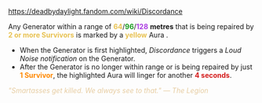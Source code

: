 https://deadbydaylight.fandom.com/wiki/Discordance

<p>Any Generator  within a range of <span class="clr" style="color: #e8c252;"><b>64</b></span>/<span class="clr" style="color: #199b1e;"><b>96</b></span>/<span class="clr" style="color: #ac3ee3;"><b>128</b></span> <b>metres</b> that is being repaired by <b><span class="clr clr2" style="color: #e8c252 ;">2 or more Survivors</span></b> is marked by a <b><span class="clr clr2" style="color: #e8c252 ;">yellow</span></b> Aura .
<ul><li>When the Generator is first highlighted, <i>Discordance</i> triggers a <i>Loud Noise notification</i> on the Generator.</li>
<li>After the Generator is no longer within range or is being repaired by just <b><span class="clr clr6" style="color: #ff8800 ;">1 Survivor</span></b>, the highlighted Aura will linger for another <b><span class="clr clr8" style="color: #d41c1c ;">4 seconds</span></b>.</li></ul>
<p><i><span class="clr clr9" style="color: #e7cda2 ;">"Smartasses get killed. We always see to that." — The Legion</span></i>
</p>
</p>